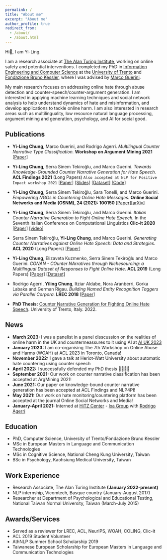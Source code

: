 ```yaml
---
permalink: /
title: "About me"
excerpt: "About me"
author_profile: true
redirect_from: 
  - /about/
  - /about.html
---
```


Hi👋, I am Yi-Ling.

I am a research associate at [The Alan Turing Institute](https://www.turing.ac.uk/), working on online safety and potential interventions. I completed my PhD in [Information Engineering and Computer Science](https://iecs.unitn.it/) at the [University of Trento](https://www.unitn.it/en) and [Fondazione Bruno Kessler](https://www.fbk.eu/en/), where I was advised by [Marco Guerini](http://www.marcoguerini.eu/). 

My main research focuses on addressing online hate through abuse detection and counter-speech/counter-argument generation. I am interested in applying machine learning techniques and social network analysis to help understand dynamics of hate and misinformation, and develop applications to tackle online harm. I am also interested in research areas such as multilinguality, low resource natural language processing, argument mining and generation, psychology, and AI for social good.


Publications
------
* **Yi-Ling Chung**, Marco Guerini, and Rodrigo Agerri. <em>Multilingual Counter Narrative Type Classification.</em> **Workshop on Argument Mining 2021** [[Paper]](https://aclanthology.org/2021.argmining-1.12.pdf)
* **Yi-Ling Chung**, Serra Sinem Tekiroğlu, and Marco Guerini. <em>Towards Knowledge-Grounded Counter Narrative Generation for Hate Speech.</em> **ACL Findings 2021** (Long Papers) ```Also accepted at NLP for Positive Impact workshop 2021``` [[Paper]](https://aclanthology.org/2021.findings-acl.79.pdf) [[Slides]](https://d3smihljt9218e.cloudfront.net/lecture/26170/slideshow/c9ca2869c15dbb11fedf98f4feb3fbeb.pdf) [[Dataset]](https://github.com/marcoguerini/CONAN#Knowledge-grounded-hate-countering-dataset) [[Code]](https://github.com/yilingchung/Towards_KN_CN_Generation)
* **Yi-Ling Chung**, Serra Sinem Tekiroğlu, Sara Tonelli, and Marco Guerini. <em>Empowering NGOs in Countering Online Hate Messages.</em> **Online Social Networks and Media (OSNM), 24 (2021): 100150** [[Paper]](https://www.sciencedirect.com/science/article/abs/pii/S246869642100032X)[[arXiv]](https://arxiv.org/pdf/2107.02472.pdf)
* **Yi-Ling Chung**, Serra Sinem Tekiroğlu, and Marco Guerini. <em>Italian Counter Narrative Generation to Fight Online Hate Speech.</em> In the Seventh Italian Conference on Computational Linguistics **Clic-it 2020** [[Paper]](http://ceur-ws.org/Vol-2769/paper_35.pdf) [[video]](https://player.vimeo.com/video/515276877)
* Serra Sinem Tekiroğlu, **Yi-Ling Chung**, and Marco Guerini. <em>Generating Counter Narratives against Online Hate Speech: Data and Strategies.</em> **ACL 2020** (Long Papers) [[Paper]](https://www.aclweb.org/anthology/2020.acl-main.110.pdf)
* **Yi-Ling Chung**, Elizaveta Kuzmenko, Serra Sinem Tekiroğlu and Marco Guerini. <em>CONAN - COunter
NArratives through Nichesourcing: a Multilingual Dataset of Responses to Fight Online Hate.</em> **ACL 2019** (Long Papers) [[Paper]](https://www.aclweb.org/anthology/P19-1271.pdf) [[Dataset]](https://github.com/marcoguerini/CONAN#CONAN)
* Rodrigo Agerri, **Yiling Chung**, Itziar Aldabe, Nora Aranberri, Gorka Labaka and German Rigau. <em>Building
Named Entity Recognition Taggers via Parallel Corpora.</em> **LREC 2018** [[Paper]](https://www.aclweb.org/anthology/L18-1557.pdf)

* **PhD Thesis:** [Counter Narrative Generation for Fighting Online Hate Speech](https://iris.unitn.it/retrieve/handle/11572/338563/544707/PhD_Thesis_YiLingChung.pdf). University of Trento, Italy. 2022.

News
------
* **March 2023:** I was a panelist in a panel disscussion on the realities of online harm in the UK and countermeassures to it using AI at [AI UK 2023](https://ai-uk.turing.ac.uk/programme/)
* **January 2023:** I am co-organising The 7th Workshop on Online Abuse and Harms (WOAH) at ACL 2023 in Toronto, Canada!
* **November 2022:** I gave a talk at Heriot-Watt University about automatic hate countering using counter speech
* **April 2022:** I successfully defended my PhD thesis 🥳🎉✨🌈
* **September 2021:** Our work on counter narrative classification has been accepted at ArgMining 2021!
* **June 2021:** Our paper on knowledge-bound counter narrative generation has been accepted at ACL Findings and NLP4PI!
* **May 2021:** Our work on hate monitoring/countering platform has been accepted at the journal Online Social Networks and Media!
* **January-April 2021:** Interned at [HiTZ Center](http://www.hitz.eus/) - [Ixa Group](http://ixa.si.ehu.es/) with [Rodrigo Agerri](https://ragerri.github.io/)

Education
------
* PhD, Computer Science, University of Trento/Fondazione Bruno Kessler
* MSc in European Masters in Language and Communication Technologies 
* MSc in Cognitive Science, National Cheng Kung University, Taiwan 
* BSc in Psychology, Kaohsiung Medical University, Taiwan

Work Experience
------
* Research Associate, The Alan Turing Institute **(January 2022-present)**
* NLP internship, Vicomtech, Basque country (January-August 2017)
* Researcher at Department of Psychological and Educational Testing, National Taiwan Normal University, Taiwan (March-July 2015)

Awards/Services
------
* Served as a reviewer for LREC, ACL, NeurIPS, WOAH, COLING, Clic-it
* ACL 2019 Student Volunteer
* AthNLP Summer School Scholarship 2019
* Taiwanese European Scholarship for European Masters in Language and Communication Technologies

